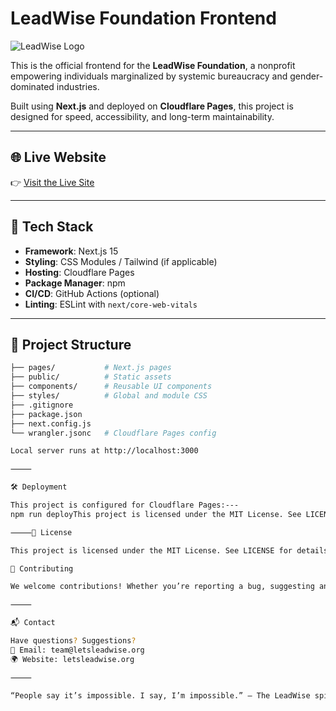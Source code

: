 # LeadWise Foundation Frontend

![LeadWise Logo](https://leadwise-foundation.webflow.io/images/logo-placeholder.svg) <!-- Replace with actual logo URL if available -->

This is the official frontend for the **LeadWise Foundation**, a nonprofit empowering individuals marginalized by systemic bureaucracy and gender-dominated industries.

Built using **Next.js** and deployed on **Cloudflare Pages**, this project is designed for speed, accessibility, and long-term maintainability.

---

## 🌐 Live Website

👉 [Visit the Live Site](https://leadwise.pages.dev) <!-- Replace with actual deployed URL -->

---

## 🚀 Tech Stack

- **Framework**: Next.js 15
- **Styling**: CSS Modules / Tailwind (if applicable)
- **Hosting**: Cloudflare Pages
- **Package Manager**: npm
- **CI/CD**: GitHub Actions (optional)
- **Linting**: ESLint with `next/core-web-vitals`

---

## 📁 Project Structure

```bash
├── pages/           # Next.js pages
├── public/          # Static assets
├── components/      # Reusable UI components
├── styles/          # Global and module CSS
├── .gitignore
├── package.json
├── next.config.js
└── wrangler.jsonc   # Cloudflare Pages config

Local server runs at http://localhost:3000

⸻

🛠️ Deployment

This project is configured for Cloudflare Pages:---
npm run deployThis project is licensed under the MIT License. See LICENSE for details.

⸻📄 License

This project is licensed under the MIT License. See LICENSE for details.

🤝 Contributing

We welcome contributions! Whether you’re reporting a bug, suggesting an enhancement, or submitting a pull request — thank you!

⸻

📬 Contact

Have questions? Suggestions?
📧 Email: team@letsleadwise.org
🌍 Website: letsleadwise.org

⸻

“People say it’s impossible. I say, I’m impossible.” – The LeadWise spirit
